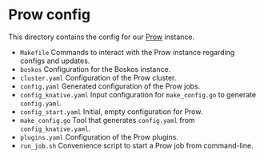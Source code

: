 # Prow config

This directory contains the config for our
[Prow](https://github.com/kubernetes/test-infra/tree/master/prow) instance.

- `Makefile` Commands to interact with the Prow instance regarding configs and
  updates.
- `boskos` Configuration for the Boskos instance.
- `cluster.yaml` Configuration of the Prow cluster.
- `config.yaml` Generated configuration of the Prow jobs.
- `config_knative.yaml` Input configuration for `make_config.go` to generate
  `config.yaml`.
- `config_start.yaml` Initial, empty configuration for Prow.
- `make_config.go` Tool that generates `config.yaml` from `config_knative.yaml`.
- `plugins.yaml` Configuration of the Prow plugins.
- `run_job.sh` Convenience script to start a Prow job from command-line.
